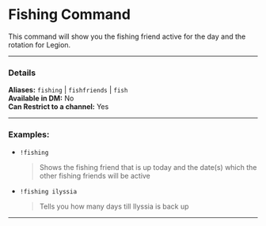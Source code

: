 # Fishing Command

This command will show you the fishing friend active for the day and the rotation for Legion.
***
### Details

**Aliases:** `fishing` | `fishfriends` | `fish`   
**Available in DM:** No   
**Can Restrict to a channel:** Yes    
***

### Examples:

* `!fishing`
  > Shows the fishing friend that is up today and the date(s) which the other fishing friends will be active
* `!fishing ilyssia`
  > Tells you how many days till Ilyssia is back up
***
